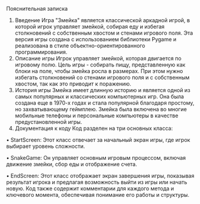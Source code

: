 Пояснительная записка
1. Введение
Игра "Змейка" является классической аркадной игрой, в которой игрок управляет змейкой, собирая еду и избегая столкновений с собственным хвостом и стенами игрового поля. Эта версия игры создана с использованием библиотеки Pygame и реализована в стиле объектно-ориентированного программирования.
2. Описание игры
Игрок управляет змейкой, которая двигается по игровому полю. Цель игры - собирать пищу, представленную как блоки на поле, чтобы змейка росла в размерах. При этом нужно избегать столкновений со стенами игрового поля и с собственным хвостом, так как это приводит к поражению.
3. История игры
Змейка имеет длинную историю и является одной из самых популярных и классических компьютерных игр. Она была создана еще в 1970-х годах и стала популярной благодаря простому, но захватывающему геймплею. Змейка была включена во многие мобильные телефоны и персональные компьютеры в качестве предустановленной игры.
4. Документация к коду
Код разделен на три основных класса:

•	StartScreen: Этот класс отвечает за начальный экран игры, где игрок выбирает уровень сложности.

•	SnakeGame: Он управляет основным игровым процессом, включая движение змейки, сбор еды и отображение счета.

•	EndScreen: Этот класс отображает экран завершения игры, показывая результат игрока и предлагая возможность выйти из игры или начать новую.
Код также содержит комментарии для каждого метода и ключевого момента, обеспечивая понимание его работы и структуры.

